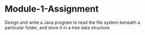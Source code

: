 # Module-1-Assignment
Design and write a Java program to read the file system beneath a particular folder, and store it in a tree data structure. 
